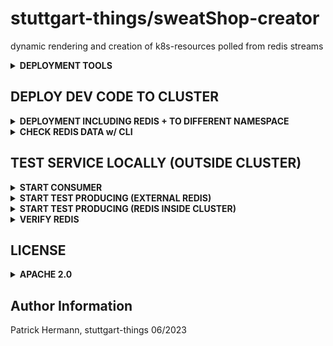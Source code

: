 # stuttgart-things/sweatShop-creator

dynamic rendering and creation of k8s-resources polled from redis streams

<details><summary><b>DEPLOYMENT TOOLS</b></summary>

* golang
* helm
* nerdctl
* kubectl
* redis-cli
* taskfile

</details>

## DEPLOY DEV CODE TO CLUSTER

<details><summary><b>DEPLOYMENT INCLUDING REDIS + TO DIFFERENT NAMESPACE</b></summary>

```
helm pull oci://eu.gcr.io/stuttgart-things/sweatshop-creator --version v0.1.44

cat <<EOF > creator.yaml
---
namespace: sweatshop-creator

tektonResources:
  enabled: false
pipelineRuns:
  enableRuns: false

redis:
  enabled: true
  sentinel:
    enabled: true
  master:
    service:
      type: ClusterIP
    persistence:
      enabled: false
      medium: ""
  replica:
    replicaCount: 1
    persistence:
      enabled: false
      medium: ""
  auth:
    password: <path:apps/data/sweatshop#redisPassword>

configmaps:
  creator:
    TEMPLATE_PATH: /templates
    REDIS_STREAM: sweatshop:manifests
    REDIS_SERVER: sweatshop-creator-redis-headless.sweatshop-creator.svc.cluster.local
    REDIS_PORT: "6379"

secrets:
  redis:
    name: redis
    secretKVs:
      REDIS_PASSWORD: <path:apps/data/sweatshop#redisPassword>

clusterRoleBindings:
  sweatshop-creator:
    subjects:
      - kind: ServiceAccount
        name: sweatshop-creator
        namespace: sweatshop-creator
roleBindings:
  sweatshop-creator:
    subjects:
      - kind: ServiceAccount
        name: sweatshop-creator
        namespace: sweatshop-creator
EOF

helm upgrade --install sweatshop-creator oci://eu.gcr.io/stuttgart-things/sweatshop-creator --version v0.1.44 --values ankit.yaml -n sweatshop-creator --create-namespace
```

</details>

<details><summary><b>CHECK REDIS DATA w/ CLI</b></summary>

```
# Install redis-cli #
sudo apt-get update
sudo apt-get install redis

kubectl -n sweatshop port-forward creator-redis-node-0 28015:6379
redis-cli -h 127.0.0.1 -p 28015 -a ankit
# CHECK ALL REDIS KEYS
KEYS *
# READ STREAM
XREAD COUNT 2 STREAMS sweatshop:manifests writers 0-0 0-0
# DELETE STREAM
DEL sweatshop:manifests
```

</details>


## TEST SERVICE LOCALLY (OUTSIDE CLUSTER)

<details><summary><b>START CONSUMER</b></summary>

```
export KUBECONFIG=~/.kube/dev11
export TEMPLATE_PATH=~/projects/go/src/github/sweatShop-creator/tests
export TEMPLATE_NAME=job-template.yaml
export REDIS_STREAM=sweatshop:test
export REDIS_PASSWORD=<SET-ME>
export REDIS_SERVER=redis-pve.labul.sva.de
export REDIS_PORT=6379
task run
```

</details>

<details><summary><b>START TEST PRODUCING (EXTERNAL REDIS)</b></summary>

```
export REDIS_STREAM=sweatshop:manifests
export REDIS_PASSWORD=<SETME>
export REDIS_SERVER=redis-pve.labul.sva.de
export REDIS_PORT=6379
task run-test-producer
```

</details>

<details><summary><b>START TEST PRODUCING (REDIS INSIDE CLUSTER)</b></summary>

```
kubectl -n <REDIS-NS> port-forward redis-sweatshop-deployment-node-0 <HOST-PORT>:<CONTAINER-PORT>

# kubectl -n sweatshop-redis port-forward redis-sweatshop-deployment-node-0 28015:6379

export REDIS_STREAM=sweatshop:manifests
export REDIS_PASSWORD=<SETME>
export REDIS_SERVER=127.0.0.1
export REDIS_PORT=28015 # HOST-PORT
task run-test-producer
```

</details>

<details><summary><b>VERIFY REDIS</b></summary>

```
redis-cli -h <REDIS_SERVER>-p <HOST-PORT> -a <SETME>

# redis-cli -h 127.0.0.1 -p 28015 -a test

KEYS *
# GET VALUE
GET <KEYNAME>
# GET STREAM
XREAD COUNT 2 STREAMS <STREAM-NAME> writers 0-0 0-0
```

</details>


## LICENSE

<details><summary><b>APACHE 2.0</b></summary>

Copyright 2023 patrick hermann.

Licensed under the Apache License, Version 2.0 (the "License");
you may not use this file except in compliance with the License.
You may obtain a copy of the License at

    http://www.apache.org/licenses/LICENSE-2.0

Unless required by applicable law or agreed to in writing, software
distributed under the License is distributed on an "AS IS" BASIS,
WITHOUT WARRANTIES OR CONDITIONS OF ANY KIND, either express or implied.
See the License for the specific language governing permissions and
limitations under the License.

</details>

Author Information
------------------
Patrick Hermann, stuttgart-things 06/2023
